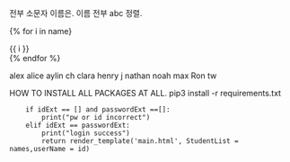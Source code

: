 <div class="recent-nth">
  <div class="name"></div>
  <div class="arrive-depart"></div>
  <div class="time"></div>
</div>

전부 소문자 이름은.
이름 전부 abc 정렬.

{% for i in name}

<div>{{ i }}</div>
{% endfor %}

alex
alice
aylin
ch
clara
henry
j
nathan
noah
max
Ron
tw

HOW TO INSTALL ALL PACKAGES AT ALL.
pip3 install -r requirements.txt

        if idExt == [] and passwordExt ==[]:
            print("pw or id incorrect")
        elif idExt == passwordExt:
            print("login success")
            return render_template('main.html', StudentList = names,userName = id)

